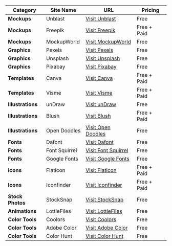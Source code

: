 | Category          | Site Name          | URL                                    | Pricing         |
|-------------------|--------------------|----------------------------------------|-----------------|
| **Mockups**       | Unblast            | [Visit Unblast](https://unblast.com/)  | Free            |
| **Mockups**       | Freepik            | [Visit Freepik](https://www.freepik.com/) | Free + Paid     |
| **Mockups**       | MockupWorld        | [Visit MockupWorld](https://www.mockupworld.co/) | Free            |
| **Graphics**      | Pexels             | [Visit Pexels](https://www.pexels.com/) | Free            |
| **Graphics**      | Unsplash           | [Visit Unsplash](https://unsplash.com/) | Free            |
| **Graphics**      | Pixabay            | [Visit Pixabay](https://pixabay.com/)  | Free            |
| **Templates**     | Canva              | [Visit Canva](https://www.canva.com/)  | Free + Paid     |
| **Templates**     | Visme              | [Visit Visme](https://www.visme.co/)   | Free + Paid     |
| **Illustrations** | unDraw             | [Visit unDraw](https://undraw.co/)     | Free            |
| **Illustrations** | Blush              | [Visit Blush](https://blush.design/)   | Free + Paid     |
| **Illustrations** | Open Doodles       | [Visit Open Doodles](https://www.opendoodles.com/) | Free            |
| **Fonts**         | Dafont             | [Visit Dafont](https://www.dafont.com/) | Free            |
| **Fonts**         | Font Squirrel      | [Visit Font Squirrel](https://www.fontsquirrel.com/) | Free            |
| **Fonts**         | Google Fonts       | [Visit Google Fonts](https://fonts.google.com/) | Free            |
| **Icons**         | Flaticon           | [Visit Flaticon](https://www.flaticon.com/) | Free + Paid     |
| **Icons**         | Iconfinder         | [Visit Iconfinder](https://www.iconfinder.com/) | Free + Paid     |
| **Stock Photos**  | StockSnap          | [Visit StockSnap](https://stocksnap.io/) | Free            |
| **Animations**    | LottieFiles        | [Visit LottieFiles](https://lottiefiles.com/) | Free            |
| **Color Tools**   | Coolors            | [Visit Coolors](https://coolors.co/)   | Free            |
| **Color Tools**   | Adobe Color        | [Visit Adobe Color](https://color.adobe.com/) | Free            
| **Color Tools**   | Color Hunt         | [Visit Color Hunt](https://colorhunt.co/)     | Free 
